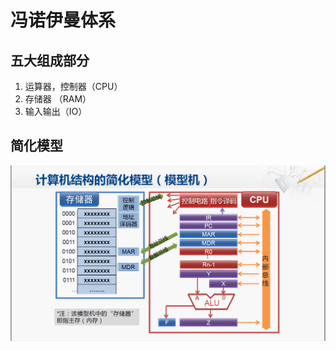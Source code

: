 # 冯诺伊曼体系
## 五大组成部分

 1. 运算器，控制器（CPU）
 2. 存储器 （RAM）
 3. 输入输出（IO）
## 简化模型
![enter image description here](https://github.com/benxwen/Notes/raw/master/Computer%20organization/Snipaste_2020-05-01_18-14-13.png)

<!--stackedit_data:
eyJoaXN0b3J5IjpbLTEwMTYxNTk1NjIsNDQwNDg4MTY1LC0xOT
AzMDI2MDIxXX0=
-->